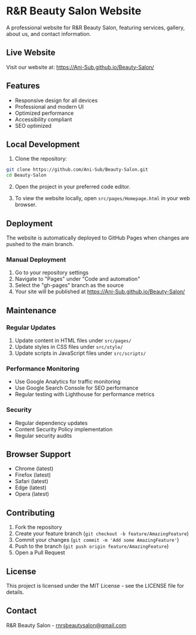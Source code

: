 # R&R Beauty Salon Website

A professional website for R&R Beauty Salon, featuring services, gallery, about us, and contact information.

## Live Website
Visit our website at: https://Ani-Sub.github.io/Beauty-Salon/

## Features
- Responsive design for all devices
- Professional and modern UI
- Optimized performance
- Accessibility compliant
- SEO optimized

## Local Development
1. Clone the repository:
```bash
git clone https://github.com/Ani-Sub/Beauty-Salon.git
cd Beauty-Salon
```

2. Open the project in your preferred code editor.

3. To view the website locally, open `src/pages/Homepage.html` in your web browser.

## Deployment
The website is automatically deployed to GitHub Pages when changes are pushed to the main branch.

### Manual Deployment
1. Go to your repository settings
2. Navigate to "Pages" under "Code and automation"
3. Select the "gh-pages" branch as the source
4. Your site will be published at https://Ani-Sub.github.io/Beauty-Salon/

## Maintenance
### Regular Updates
1. Update content in HTML files under `src/pages/`
2. Update styles in CSS files under `src/style/`
3. Update scripts in JavaScript files under `src/scripts/`

### Performance Monitoring
- Use Google Analytics for traffic monitoring
- Use Google Search Console for SEO performance
- Regular testing with Lighthouse for performance metrics

### Security
- Regular dependency updates
- Content Security Policy implementation
- Regular security audits

## Browser Support
- Chrome (latest)
- Firefox (latest)
- Safari (latest)
- Edge (latest)
- Opera (latest)

## Contributing
1. Fork the repository
2. Create your feature branch (`git checkout -b feature/AmazingFeature`)
3. Commit your changes (`git commit -m 'Add some AmazingFeature'`)
4. Push to the branch (`git push origin feature/AmazingFeature`)
5. Open a Pull Request

## License
This project is licensed under the MIT License - see the LICENSE file for details.

## Contact
R&R Beauty Salon - rnrsbeautysalon@gmail.com 